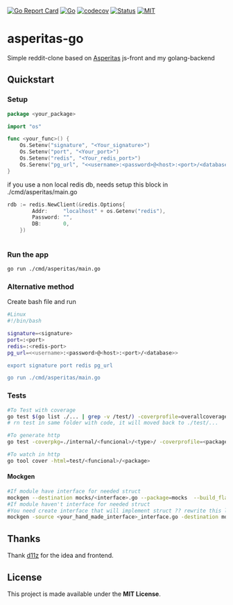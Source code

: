 [![Go Report Card](https://goreportcard.com/badge/github.com/Totus-Floreo/asperitas-on-go)](https://goreportcard.com/report/github.com/Totus-Floreo/asperitas-on-go)
[![Go](https://github.com/Totus-Floreo/asperitas-on-go/actions/workflows/go.yml/badge.svg)](https://github.com/Totus-Floreo/asperitas/blob/main/.github/workflows/go.yml)
[![codecov](https://codecov.io/gh/Totus-Floreo/asperitas-on-go/branch/main/graph/badge.svg?token=X9I4VJAFRC)](https://codecov.io/gh/Totus-Floreo/asperitas-on-go)
[![Status](https://badgen.net/badge/status/indevelopment/blue?icon=github)](https://github.com/Totus-Floreo/asperitas-on-go)
[![MIT](https://badgen.net/badge/license/MIT/blue)](https://github.com/Totus-Floreo/asperitas-on-go/blob/main/LICENSE)

# asperitas-go
Simple reddit-clone based on [Asperitas](https://github.com/d11z/asperitas) js-front and my golang-backend

## Quickstart

### Setup
```go
package <your_package>

import "os"

func <your_func>() {
    Os.Setenv("signature", "<Your_signature>")
    Os.Setenv("port", "<Your_port>")
    Os.Setenv("redis", "<Your_redis_port>")
	Os.Serenv("pg_url", "<<username>:<password>@<host>:<port>/<database>>")
}
```
if you use a non local redis db, needs setup this block in ./cmd/asperitas/main.go
```go
rdb := redis.NewClient(&redis.Options{
		Addr:     "localhost" + os.Getenv("redis"),
		Password: "",
		DB:       0,
	})
    
```
### Run the app
```sh
go run ./cmd/asperitas/main.go
```
### Alternative method

Create bash file and run

```sh
#Linux
#!/bin/bash

signature=<signature>
port=:<port>
redis=:<redis-port>
pg_url=<<username>:<password>@<host>:<port>/<database>>

export signature port redis pg_url

go run ./cmd/asperitas/main.go
```

### Tests
```sh
#To Test with coverage
go test $(go list ./... | grep -v /test/) -coverprofile=overallcoverage ./...
# rn test in same folder with code, it will moved back to ./test/...

#To generate http
go test -coverpkg=./internal/<funcional>/<type>/ -coverprofile=<package> ./test/<funcional>/<package>_test.go

#To watch in http
go tool cover -html=test/<funcional>/<package>
```

#### Mockgen
```sh
#If module have interface for needed struct
mockgen --destination mocks/<interface>.go --package=mocks  --build_flags=--mod=mod <moduleURL> <interface>
#If module haven't interface for needed struct
#You need create interface that will implement struct ?? rewrite this later
mockgen -source <your_hand_made_interface>_interface.go -destination mocks/<your_hand_made_interface>.go -package=mocks 
```

## Thanks
Thank [d11z](https://github.com/d11z/asperitas) for the idea and frontend.

## License
This project is made available under the **MIT License**.

